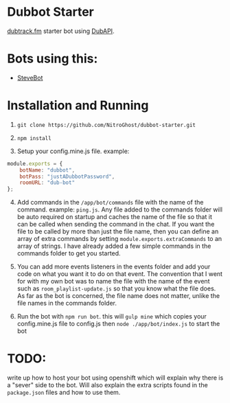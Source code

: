 # Dubbot Starter

[dubtrack.fm](https://dubtrack.fm) starter bot using [DubAPI](https://github.com/anjanms/DubAPI/).

# Bots using this:

* [SteveBot](https://github.com/coryshaw1/SteveBot)

# Installation and Running

1) `git clone https://github.com/NitroGhost/dubbot-starter.git`

2) `npm install`

3) Setup your config.mine.js file. example:
```js
module.exports = {
	botName: "dubbot",
	botPass: "justADubbotPassword",
	roomURL: "dub-bot"
};
```
4) Add commands in the `/app/bot/commands` file with the name of the command. example: `ping.js`. Any file added to the commands folder will be auto required on startup and caches the name of the file so that it can be called when sending the command in the chat. If you want the file to be called by more than just the file name, then you can define an array of extra commands by setting `module.exports.extraCommands` to an array of strings. I have already added a few simple commands in the commands folder to get you started. 

5) You can add more events listeners in the events folder and add your code on what you want it to do on that event. The convention that I went for with my own bot was to name the file with the name of the event such as `room_playlist-update.js` so that you know what the file does. As far as the bot is concerned, the file name does not matter, unlike the file names in the commands folder.

5) Run the bot with `npm run bot`. this will `gulp mine` which copies your config.mine.js file to config.js then `node ./app/bot/index.js` to start the bot

# TODO:

write up how to host your bot using openshift which will explain why there is a "sever" side to the bot. Will also explain the extra scripts found in the `package.json` files and how to use them.
